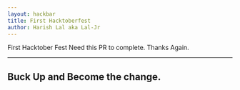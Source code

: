 ```yaml
---
layout: hackbar
title: First Hacktoberfest
author: Harish Lal aka Lal-Jr
---
```


First Hacktober Fest Need this PR  to complete. Thanks Again.

---

## Buck Up and Become the change.